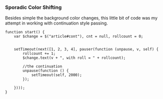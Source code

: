 ### Sporadic Color Shifting

Besides simple the background color changes, this little bit of code was my attempt in
working with continuation style passing.

    function start() {
        var $change = $("article#cont"), cnt = null, rollcount = 0;


        setTimeout(next([1, 2, 3, 4], pauser(function (unpause, v, self) {
            rollcount += 1;
            $change.text(v + ", with roll = " + rollcount);
            
            //the continuation
            unpause(function () {
                setTimeout(self, 2000);
            });

        })));
    }
